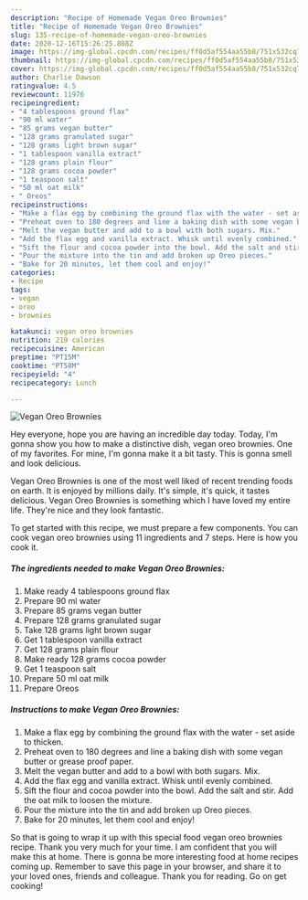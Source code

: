 ```yaml
---
description: "Recipe of Homemade Vegan Oreo Brownies"
title: "Recipe of Homemade Vegan Oreo Brownies"
slug: 135-recipe-of-homemade-vegan-oreo-brownies
date: 2020-12-16T15:26:25.808Z
image: https://img-global.cpcdn.com/recipes/ff0d5af554aa55b8/751x532cq70/vegan-oreo-brownies-recipe-main-photo.jpg
thumbnail: https://img-global.cpcdn.com/recipes/ff0d5af554aa55b8/751x532cq70/vegan-oreo-brownies-recipe-main-photo.jpg
cover: https://img-global.cpcdn.com/recipes/ff0d5af554aa55b8/751x532cq70/vegan-oreo-brownies-recipe-main-photo.jpg
author: Charlie Dawson
ratingvalue: 4.5
reviewcount: 11976
recipeingredient:
- "4 tablespoons ground flax"
- "90 ml water"
- "85 grams vegan butter"
- "128 grams granulated sugar"
- "128 grams light brown sugar"
- "1 tablespoon vanilla extract"
- "128 grams plain flour"
- "128 grams cocoa powder"
- "1 teaspoon salt"
- "50 ml oat milk"
- " Oreos"
recipeinstructions:
- "Make a flax egg by combining the ground flax with the water - set aside to thicken."
- "Preheat oven to 180 degrees and line a baking dish with some vegan butter or grease proof paper."
- "Melt the vegan butter and add to a bowl with both sugars. Mix."
- "Add the flax egg and vanilla extract. Whisk until evenly combined."
- "Sift the flour and cocoa powder into the bowl. Add the salt and stir. Add the oat milk to loosen the mixture."
- "Pour the mixture into the tin and add broken up Oreo pieces."
- "Bake for 20 minutes, let them cool and enjoy!"
categories:
- Recipe
tags:
- vegan
- oreo
- brownies

katakunci: vegan oreo brownies 
nutrition: 219 calories
recipecuisine: American
preptime: "PT15M"
cooktime: "PT58M"
recipeyield: "4"
recipecategory: Lunch

---
```



![Vegan Oreo Brownies](https://img-global.cpcdn.com/recipes/ff0d5af554aa55b8/751x532cq70/vegan-oreo-brownies-recipe-main-photo.jpg)

Hey everyone, hope you are having an incredible day today. Today, I'm gonna show you how to make a distinctive dish, vegan oreo brownies. One of my favorites. For mine, I'm gonna make it a bit tasty. This is gonna smell and look delicious.

Vegan Oreo Brownies is one of the most well liked of recent trending foods on earth. It is enjoyed by millions daily. It's simple, it's quick, it tastes delicious. Vegan Oreo Brownies is something which I have loved my entire life. They're nice and they look fantastic.




To get started with this recipe, we must prepare a few components. You can cook vegan oreo brownies using 11 ingredients and 7 steps. Here is how you cook it.

<!--inarticleads1-->

##### The ingredients needed to make Vegan Oreo Brownies:

1. Make ready 4 tablespoons ground flax
1. Prepare 90 ml water
1. Prepare 85 grams vegan butter
1. Prepare 128 grams granulated sugar
1. Take 128 grams light brown sugar
1. Get 1 tablespoon vanilla extract
1. Get 128 grams plain flour
1. Make ready 128 grams cocoa powder
1. Get 1 teaspoon salt
1. Prepare 50 ml oat milk
1. Prepare  Oreos




<!--inarticleads2-->

##### Instructions to make Vegan Oreo Brownies:

1. Make a flax egg by combining the ground flax with the water - set aside to thicken.
1. Preheat oven to 180 degrees and line a baking dish with some vegan butter or grease proof paper.
1. Melt the vegan butter and add to a bowl with both sugars. Mix.
1. Add the flax egg and vanilla extract. Whisk until evenly combined.
1. Sift the flour and cocoa powder into the bowl. Add the salt and stir. Add the oat milk to loosen the mixture.
1. Pour the mixture into the tin and add broken up Oreo pieces.
1. Bake for 20 minutes, let them cool and enjoy!




So that is going to wrap it up with this special food vegan oreo brownies recipe. Thank you very much for your time. I am confident that you will make this at home. There is gonna be more interesting food at home recipes coming up. Remember to save this page in your browser, and share it to your loved ones, friends and colleague. Thank you for reading. Go on get cooking!
